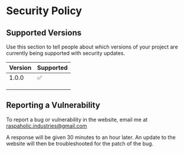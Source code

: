 # Security Policy

## Supported Versions

Use this section to tell people about which versions of your project are
currently being supported with security updates.

| Version | Supported          |
| ------- | ------------------ |
| 1.0.0   | :white_check_mark: |
|         |                    |
|         |                    |
|         |                    |

## Reporting a Vulnerability

To report a bug or vulnerability in the website, email me at raspaholic.industries@gmail.com

A response will be given 30 minutes to an hour later. An update to the website will then be troubleshooted for the patch of the bug.
